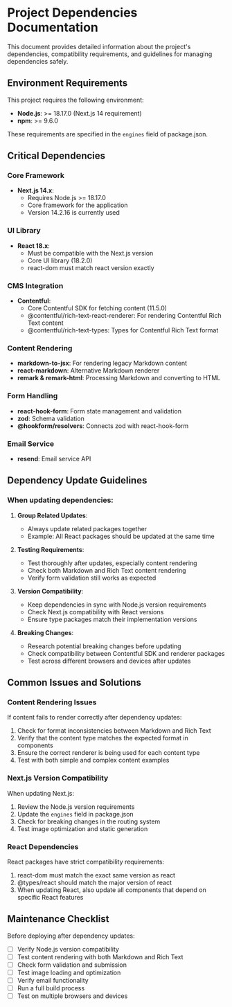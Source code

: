 # Project Dependencies Documentation

This document provides detailed information about the project's dependencies, compatibility requirements, and guidelines for managing dependencies safely.

## Environment Requirements

This project requires the following environment:
- **Node.js**: >= 18.17.0 (Next.js 14 requirement)
- **npm**: >= 9.6.0

These requirements are specified in the `engines` field of package.json.

## Critical Dependencies

### Core Framework
- **Next.js 14.x**: 
  - Requires Node.js >= 18.17.0
  - Core framework for the application
  - Version 14.2.16 is currently used

### UI Library
- **React 18.x**:
  - Must be compatible with the Next.js version
  - Core UI library (18.2.0)
  - react-dom must match react version exactly

### CMS Integration
- **Contentful**:
  - Core Contentful SDK for fetching content (11.5.0)
  - @contentful/rich-text-react-renderer: For rendering Contentful Rich Text content
  - @contentful/rich-text-types: Types for Contentful Rich Text format

### Content Rendering
- **markdown-to-jsx**: For rendering legacy Markdown content
- **react-markdown**: Alternative Markdown renderer
- **remark & remark-html**: Processing Markdown and converting to HTML

### Form Handling
- **react-hook-form**: Form state management and validation
- **zod**: Schema validation
- **@hookform/resolvers**: Connects zod with react-hook-form

### Email Service
- **resend**: Email service API

## Dependency Update Guidelines

### When updating dependencies:

1. **Group Related Updates**: 
   - Always update related packages together
   - Example: All React packages should be updated at the same time

2. **Testing Requirements**:
   - Test thoroughly after updates, especially content rendering
   - Check both Markdown and Rich Text content rendering
   - Verify form validation still works as expected

3. **Version Compatibility**:
   - Keep dependencies in sync with Node.js version requirements
   - Check Next.js compatibility with React versions
   - Ensure type packages match their implementation versions

4. **Breaking Changes**:
   - Research potential breaking changes before updating
   - Check compatibility between Contentful SDK and renderer packages
   - Test across different browsers and devices after updates

## Common Issues and Solutions

### Content Rendering Issues

If content fails to render correctly after dependency updates:

1. Check for format inconsistencies between Markdown and Rich Text
2. Verify that the content type matches the expected format in components
3. Ensure the correct renderer is being used for each content type
4. Test with both simple and complex content examples

### Next.js Version Compatibility

When updating Next.js:

1. Review the Node.js version requirements
2. Update the `engines` field in package.json
3. Check for breaking changes in the routing system
4. Test image optimization and static generation

### React Dependencies

React packages have strict compatibility requirements:

1. react-dom must match the exact same version as react
2. @types/react should match the major version of react
3. When updating React, also update all components that depend on specific React features

## Maintenance Checklist

Before deploying after dependency updates:

- [ ] Verify Node.js version compatibility
- [ ] Test content rendering with both Markdown and Rich Text
- [ ] Check form validation and submission
- [ ] Test image loading and optimization
- [ ] Verify email functionality
- [ ] Run a full build process
- [ ] Test on multiple browsers and devices 